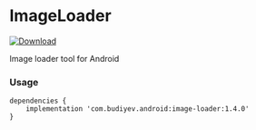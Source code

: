 # ImageLoader
[![Download](https://api.bintray.com/packages/yuriy-budiyev/maven/image-loader/images/download.svg)](https://bintray.com/yuriy-budiyev/maven/image-loader/_latestVersion)

Image loader tool for Android

### Usage
```
dependencies {
    implementation 'com.budiyev.android:image-loader:1.4.0'
}
```
